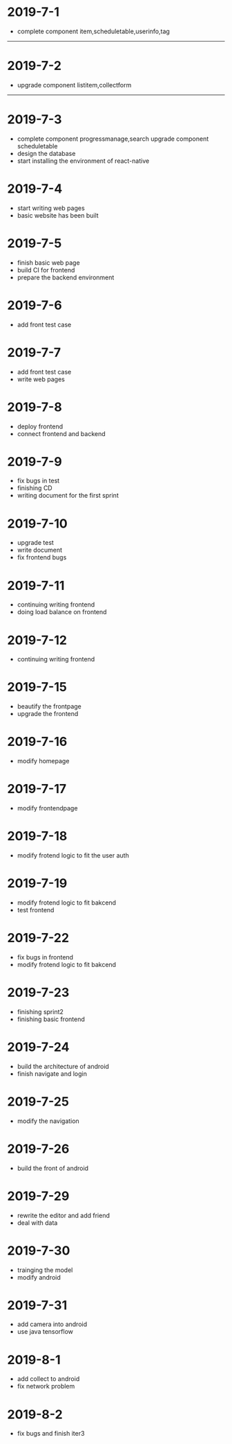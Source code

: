 # 2019-7-1
* complete component item,scheduletable,userinfo,tag
---
# 2019-7-2
* upgrade component listitem,collectform
---
# 2019-7-3
* complete component progressmanage,search upgrade component scheduletable
* design the database
* start installing the environment of react-native
# 2019-7-4
* start writing web pages
* basic website has been built
# 2019-7-5
* finish basic web page
* build CI for frontend
* prepare the backend environment
# 2019-7-6
* add front test case
# 2019-7-7
* add front test case
* write web pages
# 2019-7-8
* deploy frontend
* connect frontend and backend
# 2019-7-9
* fix bugs in test
* finishing CD
* writing document for the first sprint
# 2019-7-10
* upgrade test
* write document
* fix frontend bugs
# 2019-7-11
* continuing writing frontend
* doing load balance on frontend
# 2019-7-12
* continuing writing frontend
# 2019-7-15
* beautify the frontpage
* upgrade the frontend
# 2019-7-16
* modify homepage
# 2019-7-17
* modify frontendpage
# 2019-7-18
* modify frotend logic to fit the user auth
# 2019-7-19
* modify frotend logic to fit bakcend
* test frontend
# 2019-7-22
* fix bugs in frontend
* modify frotend logic to fit bakcend
# 2019-7-23
* finishing sprint2
* finishing basic frontend
# 2019-7-24
* build the architecture of android
* finish navigate and login
# 2019-7-25
* modify the navigation
# 2019-7-26
* build the front of android
# 2019-7-29
* rewrite the editor and add friend
* deal with data 
# 2019-7-30
* trainging the model
* modify android
# 2019-7-31
* add camera into android
* use java tensorflow
# 2019-8-1
* add collect to android
* fix network problem
# 2019-8-2
* fix bugs and finish iter3
